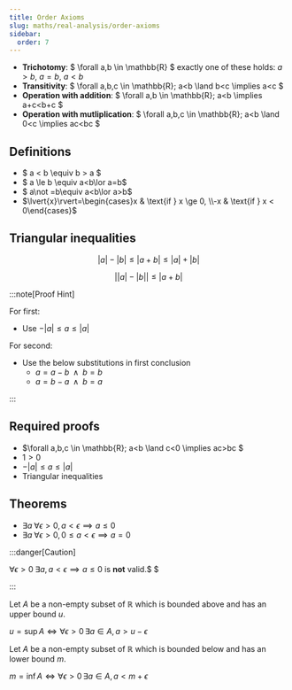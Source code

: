 ```yaml
---
title: Order Axioms
slug: maths/real-analysis/order-axioms
sidebar:
  order: 7
---
```


- **Trichotomy**: $ \forall a,b \in \mathbb{R} $ exactly one of these holds:
  $a > b$, $a = b$, $a<b$
- **Transitivity**: $ \forall a,b,c \in \mathbb{R}; a<b \land b<c \implies a<c $
- **Operation with addition**: $ \forall a,b \in \mathbb{R}; a<b \implies
  a+c<b+c $
- **Operation with mutliplication**: $ \forall a,b,c \in \mathbb{R}; a<b \land
  0<c \implies ac<bc $

## Definitions

- $ a < b \equiv b > a $
- $ a \le b \equiv a<b\lor a=b$
- $ a\not =b\equiv a<b\lor a>b$
- $\lvert{x}\rvert=\begin{cases}x & \text{if } x \ge 0, \\-x & \text{if } x < 0\end{cases}$

## Triangular inequalities

```math
\lvert{a}\rvert
-
\lvert{b}\rvert
\le
\lvert{a+b}\rvert
\le
\lvert{a}\rvert
+
\lvert{b}\rvert
```

```math
\Big\lvert{
\lvert{a}\rvert
-
\lvert{b}\rvert
}
\Big\rvert
\le
\lvert{a+b}\rvert
```

:::note[Proof Hint]

For first:

- Use $-|a| \le a \le |a|$

For second:

- Use the below substitutions in first conclusion
  - $a=a-b \;\;\land\;\; b = b$
  - $a=b-a \;\;\land\;\; b=a$

:::

## Required proofs

- $\forall a,b,c \in \mathbb{R}; a<b \land c<0 \implies ac>bc $
- $1 > 0$
- $-\lvert{a}\rvert\le a\le\lvert{a}\rvert$
- Triangular inequalities

## Theorems

- $\exists{a}\;\forall{\epsilon>0},\,a<\epsilon\implies{a}\le{0}$
- $\exists{a}\;\forall{\epsilon>0},\,0\le{a}<\epsilon\implies{a}={0}$

:::danger[Caution]

$\forall{\epsilon>0}\;\exists{a},\,a<\epsilon\implies{a}\le{0}$ is **not**
valid.$ $

:::

Let $A$ be a non-empty subset of $\mathbb{R}$ which is bounded above and has an
upper bound $u$.

$u=\sup{A}\iff\forall{\epsilon>0}\,\exists{a\in{A}},\,a>u-\epsilon$

Let $A$ be a non-empty subset of $\mathbb{R}$ which is bounded below and has an
lower bound $m$.

$m=\inf{A}\iff\forall{\epsilon>0}\,\exists{a\in{A}},\,a<m+\epsilon$
